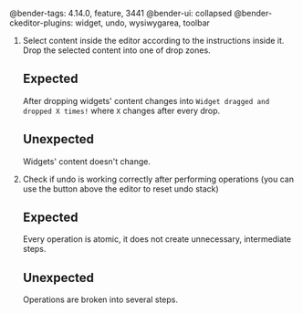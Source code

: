 @bender-tags: 4.14.0, feature, 3441
@bender-ui: collapsed
@bender-ckeditor-plugins: widget, undo, wysiwygarea, toolbar

1. Select content inside the editor according to the instructions inside it. Drop the selected content into one of drop zones.

	## Expected

	After dropping widgets' content changes into `Widget dragged and dropped X times!` where `X` changes after every drop.

	## Unexpected

	Widgets' content doesn't change.
2. Check if undo is working correctly after performing operations (you can use the button above the editor to reset undo stack)

	## Expected

	Every operation is atomic, it does not create unnecessary, intermediate steps.

	## Unexpected

	Operations are broken into several steps.
